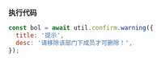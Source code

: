 <p class="panel-title"><b>执行代码</b></p>

```javascript
const bol = await util.confirm.warning({
  title: '提示',
  desc: '请移除该部门下成员才可删除！',
});
```
